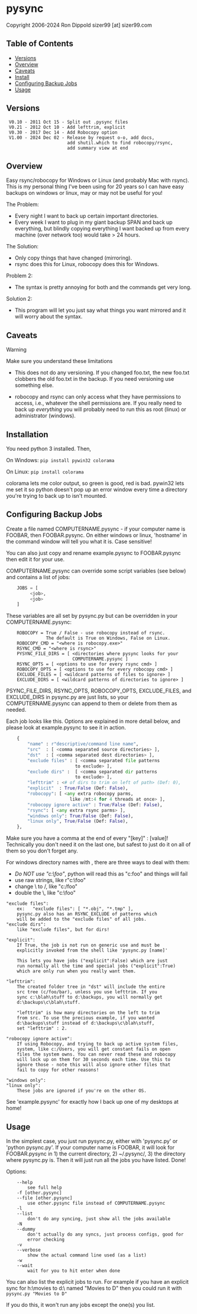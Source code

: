 # pysync

Copyright 2006-2024 Ron Dippold
sizer99 [at] sizer99.com

## Table of Contents

- [Versions](#versions)
- [Overview](#overview)
- [Caveats](#caveats)
- [Install](#install)
- [Configuring Backup Jobs](#configuring-backup-jobs)
- [Usage](#usage)

## Versions

```
 V0.10 - 2011 Oct 15 - Split out .pysync files
 V0.21 - 2012 Oct 10 - Add lefttrim, explicit
 V0.30 - 2017 Dec 14 - Add Robocopy option
 V1.00 - 2024 Dec 02 - Release by request o-o, add docs,
                       add shutil.which to find robocopy/rsync,
                       add summary view at end
```

## Overview 

Easy rsync/robocopy for Windows or Linux (and probably Mac
with rsync). This is my personal thing I've been using for 
20 years so I can have easy backups on windows or linux,
may or may not be useful for you!

The Problem:
- Every night I want to back up certain important directories.
- Every week I want to plug in my giant backup SPAN and back
  up everything, but blindly copying everything I want backed
  up from every machine (over network too) would take > 24 hours.

The Solution:
- Only copy things that have changed (mirroring).
- rsync does this for Linux, robocopy does this for Windows.

Problem 2:
- The syntax is pretty annoying for both and the commands get very long.

Solution 2:
- This program will let you just say what things you want mirrored
  and it will worry about the syntax.
  
  
## Caveats 

> [!WARNING]
> Make sure you understand these limitations

- This does not do any versioning. If you changed foo.txt, the new
  foo.txt clobbers the old foo.txt in the backup. If you need
  versioning use something else.
  
- robocopy and rsync can only access what they have permissions to
  access, i.e., whatever the shell permissions are. If you really need
  to back up *everything* you will probably need to run this as 
  root (linux) or administrator (windows).


## Installation

You need python 3 installed. Then, 

On Windows: 
  `pip install pywin32 colorama`
  
On Linux:
  `pip install colorama`
  
colorama lets me color output, so green is good, red is bad.
pywin32 lets me set it so python doesn't pop up an error window 
   every time a directory you're trying to back up to isn't mounted.
  
  
## Configuring Backup Jobs

Create a file named COMPUTERNAME.pysync - if your computer name
is FOOBAR, then FOOBAR.pysync. On either windows or linux, 'hostname'
in the command window will tell you what it is. Case sensitive!

You can also just copy and rename example.pysync to FOOBAR.pysync 
then edit it for your use.

COMPUTERNAME.pysync can override some script variables (see below) 
and contains a list of jobs:
```python
    JOBS = [ 
         <job>, 
         <job>
    ]
``` 
These variables are all set by pysync.py but can be
overridden in your COMPUTERNAME.pysync:
```
    ROBOCOPY = True / False - use robocopy instead of rsync.
               The default is True on Windows, False on Linux.
    ROBOCOPY_CMD = "<where is robocopy.exe>"
    RSYNC_CMD = "<where is rsync>"
    PYSYNC_FILE_DIRS = [ <directories where pysync looks for your
                         COMPUTERNAME.pysync ]
    RSYNC_OPTS = [ <options to use for every rsync cmd> ]
    ROBOCOPY_OPTS = [ <options to use for every robocopy cmd> ]
    EXCLUDE_FILES = [ <wildcard patterns of files to ignore> ]
    EXCLUDE_DIRS = [ <wildcard patterns of directories to ignore> ]
``` 

PSYNC_FILE_DIRS, RSYNC_OPTS, ROBOCOPY_OPTS, EXCLUDE_FILES, and 
EXCLUDE_DIRS in pysync.py are just lists, so your COMPUTERNAME.pysync
can append to them or delete from them as needed.
 
 Each job looks like this.  Options are explained in more detail
 below, and please look at example.pysync to see it in action.
```python
    { 
        "name" : r"descriptive/command line name",
        "src"  : [ <comma separated source directories> ],
        "dst"  : [ <comma separated dest directories> ],
        "exclude files" : [ <comma separated file patterns 
                          to exclude> ],
        "exclude dirs" :  [ <comma separated dir patterns 
                          to exclude> ],
        "lefttrim" : <# of dirs to trim on left of path> (Def: 0),
        "explicit"  : True/False (Def: False),
        "robocopy": [ <any extra robocopy parms,
                        like /mt:4 for 4 threads at once> ],
        "robocopy ignore active" : True/False (Def: False),
        "rsync": [ <any extra rsync parms> ],
        "windows only": True/False (Def: False),
        "linux only", True/False (Def: False),
    },
```

Make sure you have a comma at the end of every "[key]" : [value]!
Technically you don't need it on the last one, but safest to just
do it on all of them so you don't forget any.
   
For windows directory names with \, there are three ways
to deal with them:
  - _Do NOT use "c:\foo"_, python will read this as "c:foo"
   and things will fail
  - use raw strings, like r"c:\foo"
  - change \ to /, like "c:/foo"
  - double the \\, like "c:\\foo"

```
"exclude files": 
    ex:   "exclude files": [ "*.obj", "*.tmp" ],
    pysync.py also has an RSYNC_EXCLUDE of patterns which 
    will be added to the "exclude files" of all jobs.
"exclude dirs":
    like "exclude files", but for dirs!

"explicit": 
    If True, the job is not run on generic use and must be
    explicitly invoked from the shell like 'pysync.py [name]'

    This lets you have jobs ("explicit":False) which are just 
    run normally all the time and special jobs ("explicit":True) 
    which are only run when you really want them.

"lefttrim":
    The created folder tree in "dst" will include the entire 
    src tree (c/foo/bar), unless you use lefttrim. If you 
    sync c:\blah\stuff to d:\backups, you will normally get
    d:\backups\c\blah\stuff. 

    "lefttrim" is how many directories on the left to trim 
    from src. To use the precious example, if you wanted
    d:\backups\stuff instead of d:\backups\c\blah\stuff,
    set "lefttrim" : 2.
    
"robocopy ignore active":
    If using Robocopy, and trying to back up active system files,
    system, like c:/Users, you will get constant fails on open
    files the system owns. You can never read these and robocopy
    will lock up on them for 30 seconds each time. Use this to
    ignore those - note this will also ignore other files that
    fail to copy for other reasons!
    
"windows only":
"linux only":
    These jobs are ignored if you're on the other OS.
```
        
See 'example.pysync' for exactly how I back up one of my
desktops at home!
    
    
## Usage

In the simplest case, you just run pysync.py, either with 'pysync.py'
or 'python pysync.py'. If your computer name is FOOBAR, it will look
for FOOBAR.pysync in 1) the current directory, 2) ~/.pysync/, 3) 
the directory where pysync.py is. Then it will just run all the
jobs you have listed. Done!

Options:
```
    --help
        see full help
    -f [other.pysync]
    --file [other.pysync]
        use other.pysync file instead of COMPUTERNAME.pysync
    -l
    --list
        don't do any syncing, just show all the jobs available
    -N
    --dummy
        don't actually do any syncs, just process configs, good for
        error checking
    -v
    --verbose
        show the actual command line used (as a list)
    -w
    --wait
        wait for you to hit enter when done
```
You can also list the explicit jobs to run. For example if you have an
explicit sync for h:\movies to d:\ named "Movies to D" then you could
run it with 
    `pysync.py "Movies to D"`
    
If you do this, it won't run any jobs except the one(s) you list.
